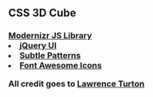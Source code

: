 <h2> CSS 3D Cube </h2>
<h3><a href="http://milanpetrovic.github.io/css-3d-cube</a></h3>
<h4> Resources used in development:</h4>
<ul>
<li><a href="http://modernizr.com/">Modernizr JS Library</a></li>
<li><a href="https://jqueryui.com">jQuery UI</a></li>
<li><a href="http://subtlepatterns.com/"> Subtle Patterns</a></li>
<li><a href="http://fontawesome.io/">Font Awesome Icons</a></li>
</ul>

<p>All credit goes to <a href="https://tutsplus.com/course/css-3d-essentials/">Lawrence Turton</a></p>
